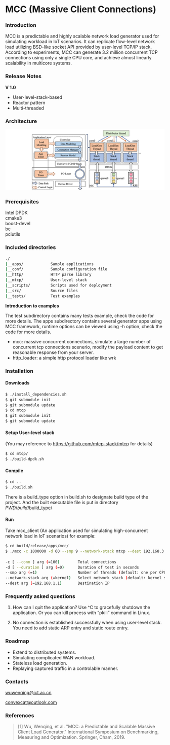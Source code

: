 
# MCC (Massive Client Connections)

### Introduction

MCC is a predictable and highly scalable network load generator used for simulating workload in IoT scenarios. It can replicate flow-level network load utilizing BSD-like socket API provided by user-level TCP/IP stack. According to experiments, MCC can generate 3.2 million concurrent TCP connections using only a single CPU core, and achieve almost linearly scalability in multicore systems. 

### Release Notes

**V 1.0**

+ User-level-stack-based
+ Reactor pattern
+ Multi-threaded

### Architecture
 
 ![MCC_architecture](images/mcc_architecture.png)

### Prerequisites
Intel DPDK      
cmake3      
boost-devel      
bc      
pciutils      

### Included directories

```bash
./    
|__apps/			Sample applications      
|__conf/			Sample configuration file       
|__http/			HTTP parse library       
|__mtcp/			User-level stack      
|__scripts/			Scripts used for deployment      
|__src/				Source files    
|__tests/			Test examples     
```

**Introduction to examples**

The test subdirectory contains many tests example, check the code for more details.
The apps subdirectory contains several generator apps using MCC framework, runtime options can be viewed using -h option, check the code for more details.

+ mcc: massive concurrent connections, simulate a large number of concurrent tcp connections scenerio, modify the payload content to get reasonable response from your server.
+ http_loader: a simple http protocol loader like wrk

### Installation

#### Downloads

```bash
$ ./install_dependencies.sh
$ git submodule init
$ git submodule update
$ cd mtcp
$ git submodule init
$ git submodule update
```
#### Setup User-level stack 

(You may reference to https://github.com/mtcp-stack/mtcp for details)

```bash
$ cd mtcp/
$ ./build-dpdk.sh
```

#### Compile
```bash
$ cd ..
$ ./build.sh
```
There is a build_type option in build.sh to designate build type of the project. And the built executable file is put in directory $PWD/build/$build_type/

#### Run

Take mcc_client (An application used for simulating high-concurrent network load in IoT scenarios) for example:
```bash
$ cd build/release/apps/mcc/
$ ./mcc -c 1000000 -d 60 --smp 9 --network-stack mtcp --dest 192.168.3.6

-c [ --conn ] arg (=100)		Total connections
-d [ --duration ] arg (=0)		Duration of test in seconds
--smp arg (=1)					Number of threads (default: one per CPU)
--network-stack arg (=kernel)	Select network stack (default: kernel stack)
--dest arg (=192.168.1.1)		Destination IP
```

### Frequently asked questions

1. How can I quit the application?
Use ^C to gracefully shutdown the application. Or you can kill process with “pkill” command in Linux.

2. No connection is established successfully when using user-level stack.
You need to add static ARP entry and static route entry.

### Roadmap

+ Extend to distributed systems.
+ Simulating complicated WAN workload.
+ Stateless load generation.
+ Replaying captured traffic in a controlable manner. 

### Contacts

wuwenqing@ict.ac.cn   

convexcat@outlook.com

### References
> [1] Wu, Wenqing, et al. "MCC: a Predictable and Scalable Massive Client Load Generator."  International Symposium on Benchmarking, Measuring and Optimization. Springer, Cham, 2019.
